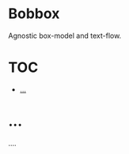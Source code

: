 

# Bobbox

Agnostic box-model and text-flow.

# TOC
   - [...](#)
<a name=""></a>
 
<a name=""></a>
# ...
....

```js

```

